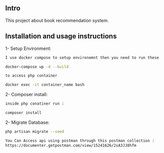 
## Intro

This project about book recommendation system.


## Installation and usage instructions

1- Setup Environment:

```bash
I use docker compose to setup environemnt then you need to run these 
```
```bash
docker-compose up -d --build
```
```bash
to access php container

docker exec -it container_name bash
```

2- Composer install:

```bash
inside php conatiner run :

composer install
```

2- Migrate Database:

```bash
php artisan migrate --seed
```

```bash
You Can Access api using postman through this postman collection :
https://documenter.getpostman.com/view/15241626/2sA3JJ8hfm
```




